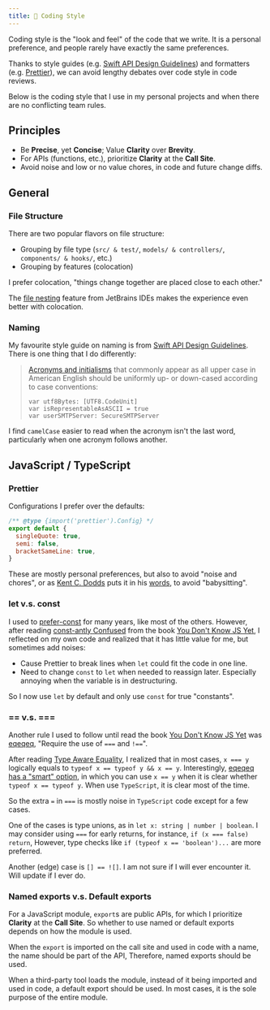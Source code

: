 ```yaml
---
title: 💭 Coding Style
---
```


Coding style is the "look and feel" of the code that we write.
It is a personal preference, and people rarely have exactly the same preferences.

Thanks to style guides (e.g. [Swift API Design Guidelines](https://www.swift.org/documentation/api-design-guidelines/))
and formatters (e.g. [Prettier](https://prettier.io/)),
we can avoid lengthy debates over code style in code reviews.

Below is the coding style that I use in my personal projects and when there are
no conflicting team rules.

## Principles

- Be **Precise**, yet **Concise**; Value **Clarity** over **Brevity**.
- For APIs (functions, etc.), prioritize **Clarity** at the **Call Site**.
- Avoid noise and low or no value chores, in code and future change diffs.

## General

### File Structure

There are two popular flavors on file structure:

- Grouping by file type (`src/ & test/`, `models/ & controllers/`, `components/ & hooks/`, etc.)
- Grouping by features (colocation)

I prefer colocation, "things change together are placed close to each other."

The [file nesting](https://www.jetbrains.com/help/idea/file-nesting-dialog.html)
feature from JetBrains IDEs makes the experience even better with colocation.

### Naming

My favourite style guide on naming is from
[Swift API Design Guidelines](https://www.swift.org/documentation/api-design-guidelines/#naming).
There is one thing that I do differently:

> [Acronyms and initialisms](https://en.wikipedia.org/wiki/Acronym)
> that commonly appear as all upper case in American English should be uniformly
> up- or down-cased according to case conventions:
>
> ```
> var utf8Bytes: [UTF8.CodeUnit]
> var isRepresentableAsASCII = true
> var userSMTPServer: SecureSMTPServer
> ```

I find `camelCase` easier to read when the acronym isn't the last word,
particularly when one acronym follows another.

## JavaScript / TypeScript

### Prettier

Configurations I prefer over the defaults:

```javascript title="prettier.config.js"
/** @type {import('prettier').Config} */
export default {
  singleQuote: true,
  semi: false,
  bracketSameLine: true,
}
```

These are mostly personal preferences, but also to avoid "noise and chores",
or as [Kent C. Dodds](https://www.epicweb.dev/contributors/kent-c-dodds)
puts it in his [words](https://www.epicweb.dev/your-code-style-does-matter-actually),
to avoid "babysitting".

### let v.s. const

I used to [prefer-const](https://eslint.org/docs/latest/rules/prefer-const)
for many years, like most of the others. However, after reading
[const-antly Confused](https://github.com/getify/You-Dont-Know-JS/blob/2nd-ed/scope-closures/apA.md#const-antly-confused)
from the book [You Don't Know JS Yet](https://github.com/getify/You-Dont-Know-JS/tree/2nd-ed),
I reflected on my own code and realized that it has little value for me,
but sometimes add noises:

- Cause Prettier to break lines when `let` could fit the code in one line.
- Need to change `const` to `let` when needed to reassign later.
  Especially annoying when the variable is in destructuring.

So I now use `let` by default and only use `const` for true "constants".

### == v.s. ===

Another rule I used to follow until read the book
[You Don't Know JS Yet](https://github.com/getify/You-Dont-Know-JS/tree/2nd-ed)
was [eqeqeq](https://eslint.org/docs/latest/rules/eqeqeq),
"Require the use of `===` and `!==`".

After reading [Type Aware Equality](https://github.com/getify/You-Dont-Know-JS/blob/2nd-ed/types-grammar/ch4.md#type-aware-equality),
I realized that in most cases, `x === y` logically equals to
`typeof x == typeof y && x == y`. Interestingly,
[eqeqeq has a "smart" option](https://eslint.org/docs/latest/rules/eqeqeq#smart),
in which you can use `x == y` when it is clear whether `typeof x == typeof y`.
When use `TypeScript`, it is clear most of the time.

So the extra `=` in `===` is mostly noise in `TypeScript` code except for a few cases.

One of the cases is type unions, as in `let x: string | number | boolean`.
I may consider using `===` for early returns, for instance, `if (x === false) return`,
However, type checks like `if (typeof x == 'boolean')...` are more preferred.

Another (edge) case is `[] == ![]`. I am not sure if I will ever encounter it.
Will update if I ever do.

### Named exports v.s. Default exports

For a JavaScript module, `export`s are public APIs,
for which I prioritize **Clarity** at the **Call Site**.
So whether to use named or default exports depends on how the module is used.

When the `export` is imported on the call site and used in code with a name,
the name should be part of the API, Therefore, named exports should be used.

When a third-party tool loads the module,
instead of it being imported and used in code,
a default export should be used.
In most cases, it is the sole purpose of the entire module.
